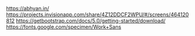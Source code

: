https://abhyan.in/
https://projects.invisionapp.com/share/4Z12DDCF2WPU/#/screens/464120812
https://getbootstrap.com/docs/5.0/getting-started/download/
https://fonts.google.com/specimen/Work+Sans